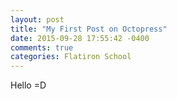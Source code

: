 ```yaml
---
layout: post
title: "My First Post on Octopress"
date: 2015-09-28 17:55:42 -0400
comments: true
categories: Flatiron School
---
```

Hello =D

